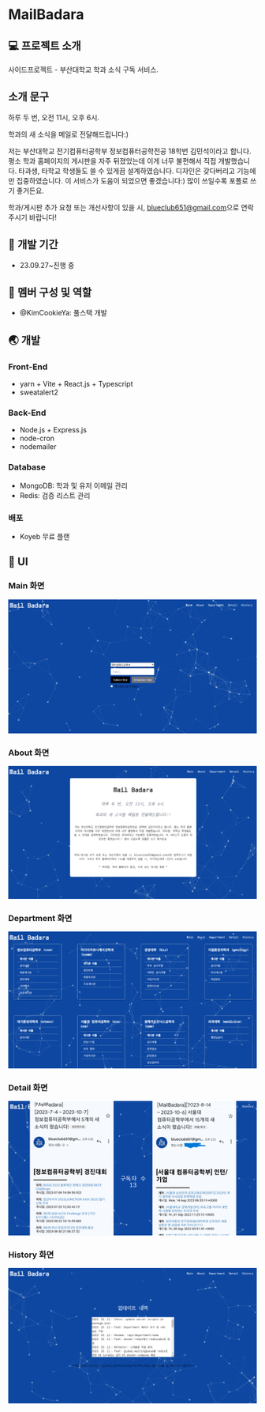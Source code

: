 # MailBadara

## 💻 프로젝트 소개

사이드프로젝트 - 부산대학교 학과 소식 구독 서비스.

## 소개 문구

하루 두 번, 오전 11시, 오후 6시.

학과의 새 소식을 메일로 전달해드립니다:)

저는 부산대학교 전기컴퓨터공학부 정보컴퓨터공학전공 18학번
김민석이라고 합니다. 평소 학과 홈페이지의 게시판을 자주 뒤졌었는데
이게 너무 불편해서 직접 개발했습니다. 타과생, 타학교 학생들도 쓸 수
있게끔 설계하였습니다. 디자인은 갖다버리고 기능에만 집중하였습니다. 이
서비스가 도움이 되었으면 좋겠습니다:) 많이 쓰일수록 포폴로 쓰기
좋거든요.

학과/게시판 추가 요청 또는 개선사항이 있을 시, <blueclub651@gmail.com>으로 연락주시기 바랍니다!

## :calendar: 개발 기간

- 23.09.27~진행 중

## 👋 멤버 구성 및 역할

- @KimCookieYa: 풀스택 개발

## 🌏 개발

### Front-End

- yarn + Vite + React.js + Typescript
- sweatalert2

### Back-End

- Node.js + Express.js
- node-cron
- nodemailer

### Database

- MongoDB: 학과 및 유저 이메일 관리
- Redis: 검증 리스트 관리

### 배포

- Koyeb 무료 플랜

## 📱 UI

### Main 화면

![Main](./docs/mailbadara_mainpage.png)

### About 화면

![About](./docs/mailbadara_aboutpage.png)

### Department 화면

![Department](./docs/mailbadara_departmentpage.png)

### Detail 화면

![Detail](./docs/mailbadara_detailpage.png)

### History 화면

![History](./docs/mailbadara_historypage.png)
